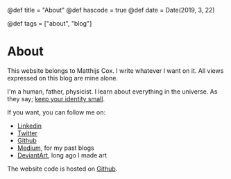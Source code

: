 @def title = "About"
@def hascode = true
@def date = Date(2019, 3, 22)

@def tags = ["about", "blog"]

# About

This website belongs to Matthijs Cox. I write whatever I want on it. All views expressed on this blog are mine alone.

I'm a human, father, physicist. I learn about everything in the universe. As they say; [keep your identity small](http://www.paulgraham.com/identity.html).

If you want, you can follow me on:
* [Linkedin](https://nl.linkedin.com/in/matthijscox)
* [Twitter](https://twitter.com/matthijscox)
* [Github](https://github.com/matthijscox)
* [Medium](https://medium.com/@matthijs.cox), for my past blogs
* [DeviantArt](https://www.deviantart.com/art4science/gallery), long ago I made art

The website code is hosted on [Github](https://github.com/matthijscox/Blog).